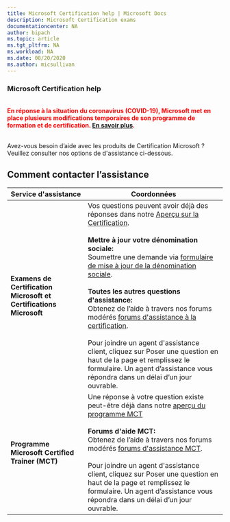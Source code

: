 ```yaml
---
title: Microsoft Certification help | Microsoft Docs
description: Microsoft Certification exams
documentationcenter: NA
author: bipach
ms.topic: article
ms.tgt_pltfrm: NA
ms.workload: NA
ms.date: 08/20/2020
ms.author: micsullivan
---
```

### Microsoft Certification help

<div style='color: red;'><strong><font color="red"><br/>En réponse à la situation du coronavirus (COVID-19), Microsoft met en place plusieurs modifications temporaires de son programme de formation et de certification. <a href='/learn/certifications/posts/an-important-update-on-microsoft-training-and-certification'>En savoir plus</a>.</font></strong><br/><br/></div>

Avez-vous besoin d’aide avec les produits de Certification Microsoft ? Veuillez consulter nos options de d'assistance ci-dessous.

## Comment contacter l’assistance

| Service d'assistance| Coordonnées |
| ------------- | --- |
| **Examens de Certification Microsoft et Certifications Microsoft** | Vos questions peuvent avoir déjà des réponses dans notre [Aperçu sur la Certification](/learn/certifications/). <br/><br/> **Mettre à jour votre dénomination sociale:** <br/>Soumettre une demande via [formulaire de mise à jour de la dénomination sociale](https://aka.ms/MSCertificationLegalNamechange).<br/><br/> **Toutes les autres questions d'assistance:** <br/>Obtenez de l’aide à travers nos forums modérés [forums d'assistance à la certification](https://aka.ms/MCPForum).<br/><br/> Pour joindre un agent d'assistance client, cliquez sur Poser une question en haut de la page et remplissez le formulaire.  Un agent d’assistance vous répondra dans un délai d’un jour ouvrable. |
| **Programme Microsoft Certified Trainer (MCT)** | Une réponse à votre question existe peut-être déjà dans notre [aperçu du programme MCT](/learn/certifications/mct-certification)<br/><br/> **Forums d'aide MCT:** <br/> Obtenez de l’aide à travers nos forums modérés [forums d'assistance MCT](https://aka.ms/MCTForum).<br/><br/> Pour joindre un agent d'assistance client, cliquez sur Poser une question en haut de la page et remplissez le formulaire.  Un agent d’assistance vous répondra dans un délai d’un jour ouvrable. |